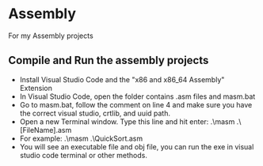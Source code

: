 # Assembly
For my Assembly projects

## Compile and Run the assembly projects
- Install Visual Studio Code and the "x86 and x86_64 Assembly" Extension
- In Visual Studio Code, open the folder contains .asm files and masm.bat
- Go to masm.bat, follow the comment on line 4 and make sure you have the correct visual studio, crtlib, and uuid path.
- Open a new Terminal window. Type this line and hit enter: .\masm .\\[FileName].asm
- For example: .\masm .\QuickSort.asm
- You will see an executable file and obj file, you can run the exe in visual studio code terminal or other methods.
